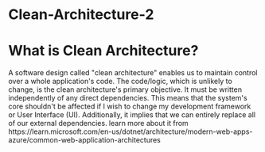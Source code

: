 # Clean-Architecture-2
<h1>What is Clean Architecture?</h1>
A software design called "clean architecture" enables us to maintain control over a whole application's code. 
The code/logic, which is unlikely to change, is the clean architecture's primary objective. It must be written independently of any direct dependencies. 
This means that the system's core shouldn't be affected if I wish to change my development framework or User Interface (UI).
Additionally, it implies that we can entirely replace all of our external dependencies.
learn more about it from https://learn.microsoft.com/en-us/dotnet/architecture/modern-web-apps-azure/common-web-application-architectures
